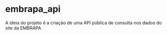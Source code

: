 # embrapa_api
A ideia do projeto é a criação de uma API pública de consulta nos dados do site da EMBRAPA
